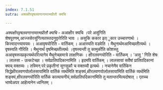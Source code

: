 ```yaml
---
index: 7.1.51
sutra: अश्वक्षीरवृषलवणानामात्मप्रीतौ क्यचि

---
```

_अश्वक्षीरवृषलवणानामात्मप्रीतौ क्यचि_ - अआक्षीर क्यचि ।परे असु॑गिति शेषपूरणम्,आज्जसेरसु॑गित्यतस्तदनुवृत्तेरिति भावः । असुकि ककार इत्ुकार उच्चारणार्थः । कित्त्वादन्त्यावयवः । अआवृषयोरिति - वार्तिकम् । अआस्यति वडवेति । मैथुनार्थमआमिच्छतीत्यर्थः । वृषस्यति गौरिति । मैथुनार्थं वृषमिच्छतीत्यर्थः ।वृषस्यन्ती तु कामुकी॑ति कोशस्तु अआवृषरूपप्रकृत्यर्थपरित्यागेव मैथुनेच्छामात्रे लाक्षणिकः । क्षीरलवणयोरिति - वार्तिकम् । 'असु ' गिति शेषः । लालसा - उत्कटेच्छा । सर्वप्रातिपदिकानामिति । इदमपि वार्तिकम् । लालसायां सर्वेषां प्रातिपदिकानां क्यच् वक्तव्यः । तस्मिन् परे प्रकृतीनां सुगसुकौ च वक्तव्यौ इत्यर्थः । नचानेनैव वार्तिकेन सिद्धेक्षीरलवणयोर्लालसाया॑मिति वार्तिकं व्यर्थमिति शङ्क्यं,क्षीरलवणयोर्लालसाया॑मिति वार्तिकं व्यर्थमिति शङ्क्यं,क्षीरलवणयो॑रिति वार्तिकं कात्यायनीयं,सर्वप्रातिपदिकाना॑मिति तु मतान्तरमित्यदोषात् । एतच्च भाष्येअपर आहे॑त्यनेन ध्वनितम् । 
